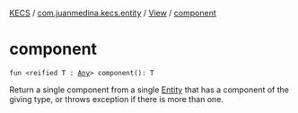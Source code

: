 [KECS](../../index.md) / [com.juanmedina.kecs.entity](../index.md) / [View](index.md) / [component](./component.md)

# component

`fun <reified T : `[`Any`](https://kotlinlang.org/api/latest/jvm/stdlib/kotlin/-any/index.html)`> component(): T`

Return a single component from a single [Entity](../-entity/index.md) that has a component of the giving type, or throws exception if there is more than one.

